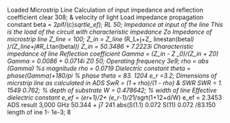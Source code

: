 Loaded Microstrip Line
Calculation of input impedance and reflection coefficient
clear
308; & velocity of light
Load impedance
propagation constant
beta = 2*pi*f/(c)*sqrtle_ef);
RL
50;
Impedance at input of the line
This is the load of the circuit with characteristic impedance Zo
Impedance of microstrip line
Z_line = 100;
Z_in = Z_line* (R_L+j+Z_ linestan(beta*l) )/(Z_line+j#R_L*tan(beta*l))
Z_in = 50.3486 + 7.2223i
Characteristic impedance of line
Reflection coefficient
Gamma = (Z_in - Z _0)/(Z_in + Z0)
Gamma = 0.0086 + 0.0714i
Z0
50;
Operating frequency
3e9;
rho = abs (Gamma) %s magnitude
rho = 0.0719
Dielectric constant
theta = phase(Gamma)+180/pi % phase
theta = 83. 1204
e_r =3.2;
Dimensions of micrstrip line as calculated in ADS
SwR = (1 + rho)/(1 - rho) & SWR
SWR = 1. 1549
0.762; % depth of
substrate
W = 0.478642; % width of line
Effective dielectric constant
e_ef = (er+1)/2+ (e_r-1)/2*1/sgrt(1+12+d/W)
e_ef = 2.3453
ADS result
3,000 GHz 50.344 + j7 241
abs(S(1.1)
0.072
S(11)
0.072 /83.150
length of ine
1- 1e-3;
8
